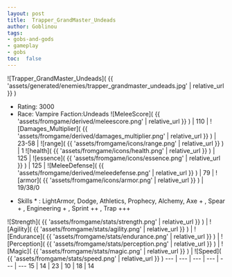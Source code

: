 ```yaml
---
layout: post
title:  Trapper_GrandMaster_Undeads
author: Goblinou
tags:
- gobs-and-gods
- gameplay
- gobs
toc:  false
---
```


![Trapper_GrandMaster_Undeads]( {{ 'assets/generated/enemies/trapper_grandmaster_undeads.jpg' | relative_url }} )
- Rating: 3000
- Race: Vampire  Faction:Undeads
![MeleeScore]( {{ 'assets/fromgame/derived/meleescore.png' | relative_url }} ) | 110 | ![Damages_Multiplier]( {{ 'assets/fromgame/derived/damages_multiplier.png' | relative_url }} ) | 23-58 | ![range]( {{ 'assets/fromgame/icons/range.png' | relative_url }} ) | 1
![health]( {{ 'assets/fromgame/icons/health.png' | relative_url }} ) | 125 | ![essence]( {{ 'assets/fromgame/icons/essence.png' | relative_url }} ) | 125 | ![MeleeDefense]( {{ 'assets/fromgame/derived/meleedefense.png' | relative_url }} ) | 79 | ![armor]( {{ 'assets/fromgame/icons/armor.png' | relative_url }} ) | 19/38/0
* Skills * : LightArmor, Dodge, Athletics, Prophecy, Alchemy, Axe + , Spear + , Engineering + , Sprint ++ , Trap +++ 

![Strength]( {{ 'assets/fromgame/stats/strength.png' | relative_url }} ) | ![Agility]( {{ 'assets/fromgame/stats/agility.png' | relative_url }} ) | ![Endurance]( {{ 'assets/fromgame/stats/endurance.png' | relative_url }} ) | ![Perception]( {{ 'assets/fromgame/stats/perception.png' | relative_url }} ) | ![Magic]( {{ 'assets/fromgame/stats/magic.png' | relative_url }} ) | ![Speed]( {{ 'assets/fromgame/stats/speed.png' | relative_url }} )
--- | --- | --- | --- | --- | ---
15 | 14 | 23 | 10 | 18 | 14
